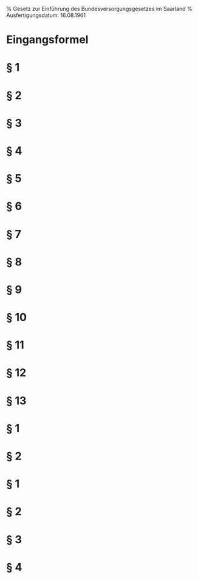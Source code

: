 % Gesetz zur Einführung des Bundesversorgungsgesetzes im Saarland
% Ausfertigungsdatum: 16.08.1961
 
# Eingangsformel

# § 1

# § 2

# § 3

# § 4

# § 5

# § 6

# § 7

# § 8

# § 9

# § 10

# § 11

# § 12

# § 13

# § 1

# § 2

# § 1

# § 2

# § 3

# § 4
